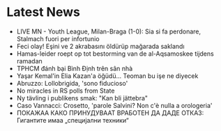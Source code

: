# Latest News
-  LIVE MN - Youth League, Milan-Braga (1-0): Sia si fa perdonare, Stalmach fuori per infortunio
-  Feci olay! Eşini ve 2 akrabasını öldürüp mağarada saklandı
-  Hamas-leider roept op tot bestorming van de al-Aqsamoskee tijdens ramadan
-  TPHCM đánh bại Bình Định trên sân nhà
-  Yaşar Kemal'in Elia Kazan'a öğüdü... Teoman bu işe ne diyecek
-  Abruzzo: Lollobrigida, 'sono fiducioso'
-  No miracles in RS polls from State
-  Ny tävling i publikens smak: "Kan bli jättebra"
-  Caso Vannacci: Crosetto, 'parole Salvini? Non c'è nulla a orologeria'
-  ПОКАЖАА КАКО ПРИНУДУВААТ ВРАБОТЕН ДА ДАДЕ ОТКАЗ: Гигантите имаа „специјални техники“
